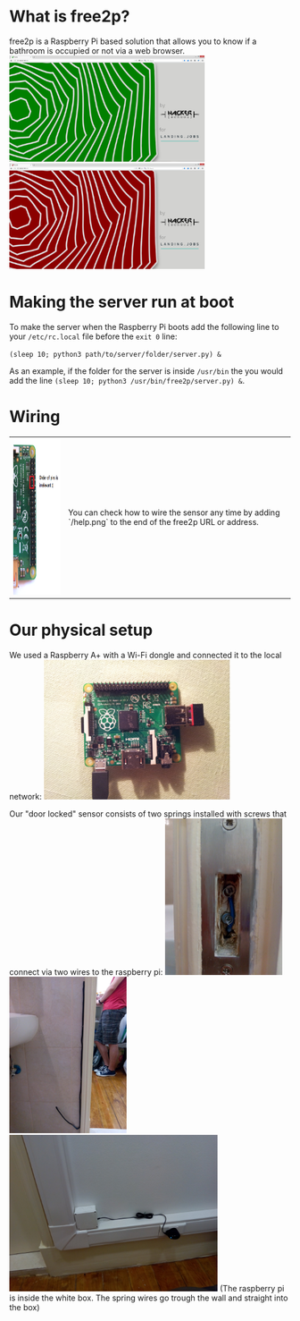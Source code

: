 # What is free2p?

free2p is a Raspberry Pi based solution that allows you to know if a bathroom is occupied or not via a web browser.
<img src="https://github.com/HackerSchool/free2p/blob/master/media/5free2p.PNG" width="350" >
<img src="https://github.com/HackerSchool/free2p/blob/master/media/6busy2p.PNG" width="350" >

# Making the server run at boot

To make the server when the Raspberry Pi boots add the following line to your `/etc/rc.local` file before the `exit 0` line:

`(sleep 10; python3 path/to/server/folder/server.py) &`

As an example, if the folder for the server is inside `/usr/bin` the you would add the line `(sleep 10; python3 /usr/bin/free2p/server.py) &`.

# Wiring
<table>
    <tr>
        <td><img src="https://github.com/HackerSchool/free2p/blob/master/help.png" height="280" ></td>
        <td>You can check how to wire the sensor any time by adding `/help.png` to the end of the free2p URL or address.</td>
    </tr>
</table>

# Our physical setup
We used a Raspberry A+ with a Wi-Fi dongle and connected it to the local network:
<img src="https://github.com/HackerSchool/free2p/blob/master/media/1raspAplus.jpg" height="250">

Our "door locked" sensor consists of two springs installed with screws that connect via two wires to the raspberry pi:
<img src="https://github.com/HackerSchool/free2p/blob/master/media/2Lock.jpg" height="280">
<img src="https://github.com/HackerSchool/free2p/blob/master/media/3Inside.jpg" height="280">
<img src="https://github.com/HackerSchool/free2p/blob/master/media/4Outside.jpg" height="280">
(The raspberry pi is inside the white box. The spring wires go trough the wall and straight into the box)
